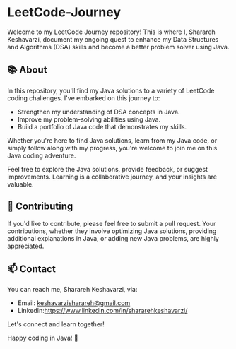 # LeetCode-Journey


Welcome to my LeetCode Journey repository! This is where I, Sharareh Keshavarzi, document my ongoing quest to enhance my Data Structures and Algorithms (DSA) skills and become a better problem solver using Java.

## 📚 About

In this repository, you'll find my Java solutions to a variety of LeetCode coding challenges. I've embarked on this journey to:

- Strengthen my understanding of DSA concepts in Java.
- Improve my problem-solving abilities using Java.
- Build a portfolio of Java code that demonstrates my skills.

Whether you're here to find Java solutions, learn from my Java code, or simply follow along with my progress, you're welcome to join me on this Java coding adventure.


Feel free to explore the Java solutions, provide feedback, or suggest improvements. Learning is a collaborative journey, and your insights are valuable.


## 🤝 Contributing

If you'd like to contribute, please feel free to submit a pull request. Your contributions, whether they involve optimizing Java solutions, providing additional explanations in Java, or adding new Java problems, are highly appreciated.

## 📫 Contact

You can reach me, Sharareh Keshavarzi, via:

- Email: keshavarzisharareh@gmail.com
- LinkedIn:https://www.linkedin.com/in/shararehkeshavarzi/

Let's connect and learn together!

Happy coding in Java! 🙌

